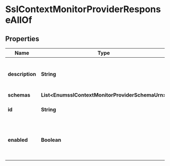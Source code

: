 

# SslContextMonitorProviderResponseAllOf


## Properties

| Name | Type | Description | Notes |
|------------ | ------------- | ------------- | -------------|
|**description** | **String** | A description for this Monitor Provider |  [optional] |
|**schemas** | **List&lt;EnumsslContextMonitorProviderSchemaUrn&gt;** |  |  [optional] |
|**id** | **String** | Name of the Monitor Provider |  [optional] |
|**enabled** | **Boolean** | Indicates whether the Monitor Provider is enabled for use. |  [optional] |



